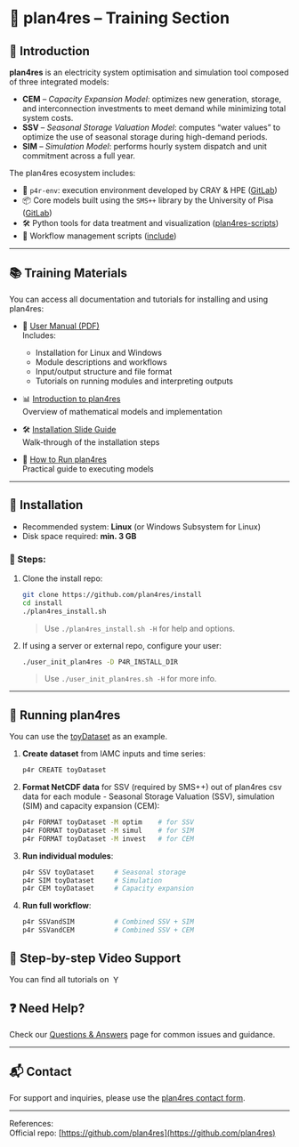 # 🧰 plan4res – Training Section

## 📘 Introduction

**plan4res** is an electricity system optimisation and simulation tool composed of three integrated models:

- **CEM** – *Capacity Expansion Model*: optimizes new generation, storage, and interconnection investments to meet demand while minimizing total system costs.
- **SSV** – *Seasonal Storage Valuation Model*: computes “water values” to optimize the use of seasonal storage during high-demand periods.
- **SIM** – *Simulation Model*: performs hourly system dispatch and unit commitment across a full year.

The plan4res ecosystem includes:
- 🔧 `p4r-env`: execution environment developed by CRAY & HPE ([GitLab](https://gitlab.com/cerl/plan4res/p4r-env))  
- 📦 Core models built using the `SMS++` library by the University of Pisa ([GitLab](https://gitlab.com/smspp/smspp-project))  
- 🛠️ Python tools for data treatment and visualization ([plan4res-scripts](https://github.com/plan4res/plan4res-scripts))  
- 🔁 Workflow management scripts ([include](https://github.com/plan4res/include))  

---

## 📚 Training Materials

You can access all documentation and tutorials for installing and using plan4res:

- 📄 [User Manual (PDF)](https://github.com/plan4res/documentation/blob/main/plan4resUserManual.pdf)  
  Includes:
  - Installation for Linux and Windows
  - Module descriptions and workflows
  - Input/output structure and file format
  - Tutorials on running modules and interpreting outputs

- 📊 [Introduction to plan4res](https://github.com/OM4A-Training-Material/plan4res-Training-Material/blob/main/plan4resIntroduction.pdf)  
  Overview of mathematical models and implementation

- 🛠️ [Installation Slide Guide](https://github.com/OM4A-Training-Material/plan4res-Training-Material/blob/main/plan4resInstall.pdf)  
  Walk-through of the installation steps

- 🧪 [How to Run plan4res](https://github.com/OM4A-Training-Material/plan4res-Training-Material/blob/main/plan4resRun.pdf)  
  Practical guide to executing models

---

## 💾 Installation

- Recommended system: **Linux** (or Windows Subsystem for Linux)
- Disk space required: **min. 3 GB**

### 🔧 Steps:
1. Clone the install repo:
   ```bash
   git clone https://github.com/plan4res/install
   cd install
   ./plan4res_install.sh
   ```
   > Use `./plan4res_install.sh -H` for help and options.

2. If using a server or external repo, configure your user:
   ```bash
   ./user_init_plan4res -D P4R_INSTALL_DIR
   ```
   > Use `./user_init_plan4res.sh -H` for more info.

---

## 🚀 Running plan4res

You can use the [toyDataset](https://github.com/plan4res/toyDataset) as an example.

1. **Create dataset** from IAMC inputs and time series:
   ```bash
   p4r CREATE toyDataset
   ```

2. **Format NetCDF data** for SSV (required by SMS++) out of plan4res csv data for each module - Seasonal Storage Valuation (SSV), simulation (SIM) and capacity expansion (CEM):
   ```bash
   p4r FORMAT toyDataset -M optim    # for SSV
   p4r FORMAT toyDataset -M simul    # for SIM
   p4r FORMAT toyDataset -M invest   # for CEM
   ```

3. **Run individual modules**:
   ```bash
   p4r SSV toyDataset     # Seasonal storage
   p4r SIM toyDataset     # Simulation
   p4r CEM toyDataset     # Capacity expansion
   ```

4. **Run full workflow**:
   ```bash
   p4r SSVandSIM          # Combined SSV + SIM
   p4r SSVandCEM          # Combined SSV + CEM
   ```

## 🎥 Step-by-step Video Support

You can find all tutorials on <a href="https://www.youtube.com/playlist?list=PLHN93NPePQ1JNz3JROb_sVbF5pjOG-EDx" target="_blank" style="text-decoration: none;">
  <img src="https://cdn.simpleicons.org/youtube/FF0000/16" alt="YouTube" height="16" style="vertical-align: text-bottom; margin-left: 4px;">
</a>

## ❓ Need Help?

Check our [Questions & Answers](docs/faq.md) page for common issues and guidance.

---

## 📬 Contact

For support and inquiries, please use the [plan4res contact form](https://plan4res.github.io/contact/contact.html).

---

References:  
Official repo: [https://github.com/plan4res](https://github.com/plan4res)  
